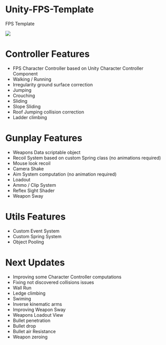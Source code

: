 # Unity-FPS-Template
FPS Template

![](Screens/RecoilDemo.gif)

# Controller Features
- FPS Character Controller based on Unity Character Controller Component
- Walking / Running
- Irregularity ground surface correction
- Jumping
- Crouching
- Sliding
- Slope Sliding
- Roof Jumping collision correction
- Ladder climbing

# Gunplay Features
- Weapons Data scriptable object
- Recoil System based on custom Spring class (no animations required)
- Mouse look recoil
- Camera Shake
- Aim System computation (no animation required)
- Loadout
- Ammo / Clip System
- Reflex Sight Shader
- Weapon Sway

# Utils Features
- Custom Event System
- Custom Spring System
- Object Pooling

# Next Updates
- Improving some Character Controller computations
- Fixing not discovered collisions issues
- Wall Run 
- Ledge climbing
- Swiming
- Inverse kinematic arms
- Improving Weapon Sway
- Weapons Loadout View
- Bullet penetration
- Bullet drop
- Bullet air Resistance
- Weapon zeroing
